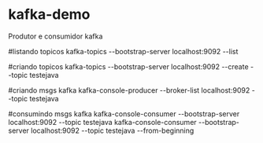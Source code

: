 # kafka-demo
Produtor e consumidor kafka

#listando topicos
kafka-topics --bootstrap-server localhost:9092 --list

#criando topicos
kafka-topics --bootstrap-server localhost:9092 --create --topic testejava

#criando msgs kafka
kafka-console-producer --broker-list localhost:9092 --topic testejava

#consumindo msgs kafka
kafka-console-consumer --bootstrap-server localhost:9092 --topic testejava
kafka-console-consumer --bootstrap-server localhost:9092 --topic testejava --from-beginning 

